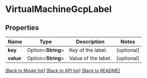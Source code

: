 # VirtualMachineGcpLabel

## Properties

Name | Type | Description | Notes
------------ | ------------- | ------------- | -------------
**key** | Option<**String**> | Key of the label. | [optional]
**value** | Option<**String**> | Value of the label. | [optional]

[[Back to Model list]](../README.md#documentation-for-models) [[Back to API list]](../README.md#documentation-for-api-endpoints) [[Back to README]](../README.md)


